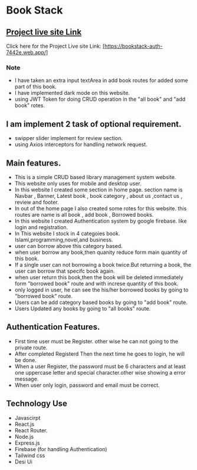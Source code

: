 # Book Stack
## [ Project live site Link](https://bookstack-auth-7442e.web.app/)

Click here for the Project Live site Link: [https://bookstack-auth-7442e.web.app/]
### Note 
* I have taken an extra input textArea in add book routes for added some part of this book.
* I have implemented dark mode on this website.
* using JWT Token for doing CRUD operation in the "all book" and "add book" rotes.
## I am implement 2 task of optional requirement.
* swipper slider implement for review section.
* using Axios interceptors for handling network request. 
## Main features.
* This is a simple CRUD based library management system website.
* This website only uses for mobile and desktop user.
* In this website I created some section in home page. section name is Navbar , Banner, Latest book , book category , about us ,contact us , review and footer.
* In out of the home page I also created some rotes for this website. this routes are name is all book , add book , Borrowed books.
* In this website I created Authentication system by google firebase. like login and registration.
* In This website I stock in 4 categoies book. Islami,programming,novel,and business.
* user can borrow above this category based.
* when user borrow any book,then quanity reduce form main quantity of this book.
* If a single user can not borrowing a book twice.But returning a book, the user can borrow that specifc book again.
* when user return this book,then the book will be deleted immediately form "borrowed book" route and with increse quantity of this book.
* only logged in user, he can see the his/her borrowed books by going to "borrowed book" route.
* Users can be add category based books by going to "add book" route.
* Users Updated any books by going to "all books" route.
  
## Authentication Features.
* First time user must be Register. other wise he can not going to the private route.
* After completed Registerd Then the next time he goes to login, he will be done.
* When a user Register, the password must be 6 characters and at least one uppercase letter and special character.other wise showing a error message.
* When user only login, password and email must be correct.

## Technology Use 
* Javascirpt
* React.js
* React Router.
* Node.js
* Express.js
* Firebase (for handling Authentication)
* Tailwind css
* Desi Ui 
